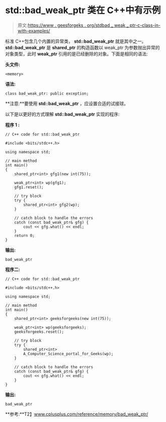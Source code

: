 # std::bad_weak_ptr 类在 C++中有示例

> 原文:[https://www . geesforgeks . org/stdbad _ weak _ ptr-c-class-in-with-examples/](https://www.geeksforgeeks.org/stdbad_weak_ptr-class-in-c-with-examples/)

标准 C++包含几个内置的异常类， **std::bad_weak_ptr** 就是其中之一。 **std::bad_weak_ptr** 是 **shared_ptr** 的构造函数以 weak_ptr 为参数抛出异常的对象类型，此时 **weak_ptr** 引用的是已经删除的对象。下面是相同的语法:

**头文件:**

```
<memory>

```

**语法:**

```
class bad_weak_ptr: public exception;

```

**注意:**要使用 **std::bad_weak_ptr** ，应设置合适的试接球。

以下是以更好的方式理解 **std::bad_weak_ptr** 实现的程序:

**程序 1 :**

```
// C++ code for std::bad_weak_ptr

#include <bits/stdc++.h>

using namespace std;

// main method
int main()
{
    shared_ptr<int> gfg1(new int(75));

    weak_ptr<int> wp(gfg1);
    gfg1.reset();

    // try block
    try {
        shared_ptr<int> gfg2(wp);
    }

    // catch block to handle the errors
    catch (const bad_weak_ptr& gfg) {
        cout << gfg.what() << endl;
    }
    return 0;
}
```

**输出:**

```
bad_weak_ptr

```

**程序二:**

```
// C++ code for std::bad_weak_ptr

#include <bits/stdc++.h>

using namespace std;

// main method
int main()
{
    shared_ptr<int> geeksforgeeks(new int(75));

    weak_ptr<int> wp(geeksforgeeks);
    geeksforgeeks.reset();

    // try block
    try {
        shared_ptr<int> 
        A_Computer_Science_portal_for_Geeks(wp);
    }

    // catch block to handle the errors
    catch (const bad_weak_ptr& gfg) {
        cout << gfg.what() << endl;
    }
}
```

**输出:**

```
bad_weak_ptr

```

**参考:**T2】www.cplusplus.com/reference/memory/bad_weak_ptr/